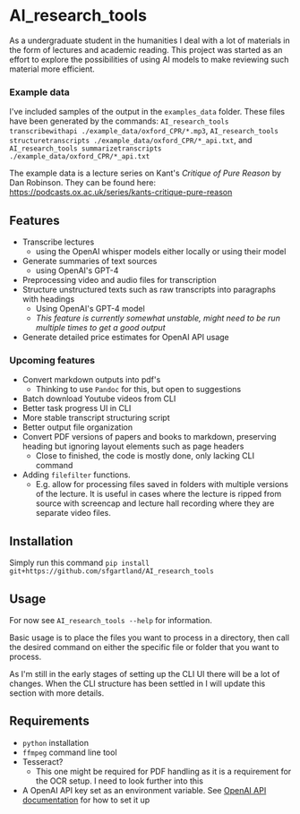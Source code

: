 # AI_research_tools
As a undergraduate student in the humanities I deal with a lot of materials in the form of lectures and academic reading. This project was started as an effort to explore the possibilities of using AI models to make reviewing such material more efficient.

### Example data
I've included samples of the output in the `examples_data` folder. These files have been generated by the commands: `AI_research_tools transcribewithapi ./example_data/oxford_CPR/*.mp3`, `AI_research_tools structuretranscripts ./example_data/oxford_CPR/*_api.txt`, and `AI_research_tools summarizetranscripts ./example_data/oxford_CPR/*_api.txt`

The example data is a lecture series on Kant's *Critique of Pure Reason* by Dan Robinson. They can be found here: https://podcasts.ox.ac.uk/series/kants-critique-pure-reason

## Features
- Transcribe lectures
  - using the OpenAI whisper models either locally or using their model
- Generate summaries of text sources
  - using OpenAI's GPT-4
- Preprocessing video and audio files for transcription
- Structure unstructured texts such as raw transcripts into paragraphs with headings
  - Using OpenAI's GPT-4 model
  - *This feature is currently somewhat unstable, might need to be run multiple times to get a good output*
- Generate detailed price estimates for OpenAI API usage

### Upcoming features
- Convert markdown outputs into pdf's
  - Thinking to use `Pandoc` for this, but open to suggestions
- Batch download Youtube videos from CLI
- Better task progress UI in CLI
- More stable transcript structuring script
- Better output file organization
- Convert PDF versions of papers and books to markdown, preserving heading but ignoring layout elements such as page headers
  - Close to finished, the code is mostly done, only lacking CLI command
- Adding `filefilter` functions.
  - E.g. allow for processing files saved in folders with multiple versions of the lecture. It is useful in cases where the lecture is ripped from source with screencap and lecture hall recording where they are separate video files.

## Installation
Simply run this command `pip install git+https://github.com/sfgartland/AI_research_tools` 

## Usage
For now see `AI_research_tools --help` for information.

Basic usage is to place the files you want to process in a directory, then call the desired command on either the specific file or folder that you want to process.

As I'm still in the early stages of setting up the CLI UI there will be a lot of changes. When the CLI structure has been settled in I will update this section with more details.

## Requirements
- `python` installation
- `ffmpeg` command line tool
- Tesseract?
  - This one might be required for PDF handling as it is a requirement for the OCR setup. I need to look further into this
- A OpenAI API key set as an environment variable. See [OpenAI API documentation](https://help.openai.com/en/articles/5112595-best-practices-for-api-key-safety) for how to set it up

